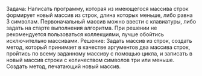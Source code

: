 Задача: Написать программу, которая из имеющегося массива строк формирует новый массив из строк, длина которых меньше, либо равна 3 символам. Первоначальный массив можно ввести с клавиатуры, либо задать на старте выполнения алгоритма. При решении не рекомендуется пользоваться коллекциями, лучше обойтись исключительно массивами. 
Решение: Задать массив из строк, создать метод, который принимает в качестве аргументов два массива строк, пройтись по всему заданному массиву с помощью цикла, и записать в новый массив строки с количеством символов три или меньше. Создать метод, печатающий новый массив.
